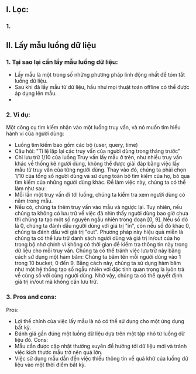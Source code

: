 ## I. Lọc:
### 1. 
## II. Lấy mẫu luồng dữ liệu
### 1. Tại sao lại cần lấy mẫu luồng dữ liệu:
- Lấy mẫu là một trong số những phương pháp linh động nhất để tóm tắt luồng dữ liệu.
- Sau khi đã lấy mẫu từ dữ liệu, hầu như mọi thuật toán offline có thể được áp dụng lên mẫu.
- 
### 2. Ví dụ:
Một công cụ tìm kiếm nhận vào một luồng truy vấn, và nó muốn tìm hiểu hành vi của người dùng:
- Luồng tìm kiếm bao gồm các bộ (user, query, time) 
- Câu hỏi: "Tỉ lệ lặp lại các truy vấn của người dùng trong tháng trước"
- Chỉ lưu trữ 1/10 của luồng
Truy vấn lấy mẫu ở trên, như nhiều truy vấn khác về thống kê người dùng, không thể được giải đáp bằng việc lấy mẫu từ truy vấn của từng người dùng. Thay vào đó, chúng ta phải chọn 1/10 của tổng số người dùng và sử dụng toàn bộ tìm kiếm của họ, bỏ qua tìm kiếm của những người dùng khác.
Để làm việc này, chúng ta có thể làm như sau:
- Mỗi lần một truy vấn đi tới luồng, chúng ta kiểm tra xem người dùng có nằm trong mẫu.
- Nếu có, chúng ta thêm truy vấn vào mẫu và ngược lại. Tuy nhiên, nếu chúng ta không có lưu trữ về việc đã nhìn thấy người dùng bao giờ chưa thì chúng ta tạo một số nguyên ngẫu nhiên trong đoạn [0, 9]. Nếu số đó là 0, chúng ta đánh dấu người dùng với giá trị "in", còn nếu số đó khác 0, chúng ta đánh dấu với giá trị "out".
Phương pháp này hiệu quả miễn là chúng ta có thể lưu trữ danh sách người dùng và giá trị in/out của họ trong bộ nhớ chính vì không có thời gian để kiểm tra thông tin này trong dữ liệu cho mỗi truy vấn. Chúng ta có thể tránh việc lưu trữ này bằng cách sử dụng một hàm băm: Chúng ta băm tên mỗi người dùng vào 1 trong 10 bucket, 0 đến 9. Bằng cách này, chúng ta sử dụng hàm băm như một hệ thống tạo số ngẫu nhiên với đặc tính quan trọng là luôn trả về cùng số với cùng người dùng. Nhờ vậy, chúng ta có thể quyết định giá trị in/out mà không cần lưu trữ.

### 3. Pros and cons:
Pros:
- Lợi thế chính của việc lấy mẫu là nó có thể sử dụng cho một ứng dụng bất kỳ.
- Đánh giá gần đúng một luồng dữ liệu dựa trên một tập nhỏ từ luồng dữ liệu đó.
Cons:
- Mẫu cần được cập nhật thường xuyên để hướng tới dữ liệu mới và tránh việc kích thước mẫu trở nên quá lớn.
- Việc sử dụng mẫu dẫn đến việc thiếu thông tin về quá khứ của luồng dữ liệu vào một thời điểm bất kỳ.
